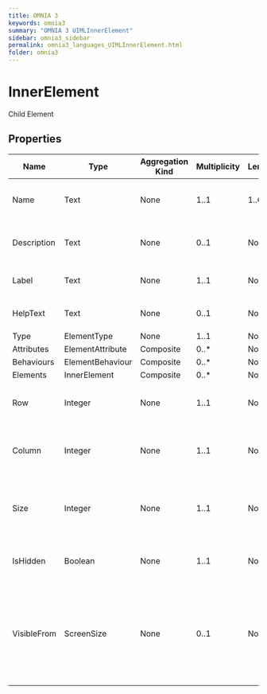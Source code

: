 ```yaml
---
title: OMNIA 3
keywords: omnia3
summary: "OMNIA 3 UIMLInnerElement"
sidebar: omnia3_sidebar
permalink: omnia3_languages_UIMLInnerElement.html
folder: omnia3
---
```


# InnerElement
Child Element
## Properties

| Name | Type | Aggregation Kind | Multiplicity | Length | Description |
| --------- | --------- | --------- | --------- | --------- | --------- |
| Name | Text | None | 1..1 | 1..64 | The name of the entity (unique identifier). |
| Description | Text | None | 0..1 | None | The textual explanation of the entities’ purpose. |
| Label | Text | None | 1..1 | None | Label to display in the application. |
| HelpText | Text | None | 0..1 | None | Text/annotation to help the user. |
| Type | ElementType | None | 1..1 | None |  |
| Attributes | ElementAttribute | Composite | 0..* | None |  |
| Behaviours | ElementBehaviour | Composite | 0..* | None |  |
| Elements | InnerElement | Composite | 0..* | None |  |
| Row | Integer | None | 1..1 | None | The layout row in which the element will be placed. |
| Column | Integer | None | 1..1 | None | The  layout column in which the element will be placed. |
| Size | Integer | None | 1..1 | None | The element size on a scale of 1 (the smaller size) to 12 (the bigger size). |
| IsHidden | Boolean | None | 1..1 | None | The visibility of the element (hidden or visible). |
| VisibleFrom | ScreenSize | None | 0..1 | None | The visibility of the element, related to the user’s device screen size (at sizes smaller than the one selected, the element will be hidden). |


